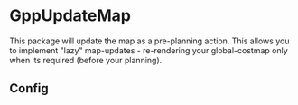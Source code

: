 # GppUpdateMap

This package will update the map as a pre-planning action.
This allows you to implement "lazy" map-updates - re-rendering your global-costmap only when its required (before your planning).

## Config